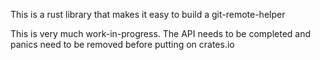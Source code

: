This is a rust library that makes it easy to build a git-remote-helper

This is very much work-in-progress. The API needs to be completed and panics
need to be removed before putting on crates.io

